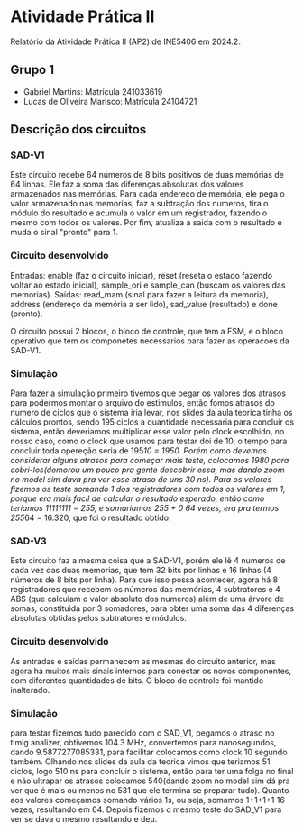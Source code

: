 # Atividade Prática II

Relatório da Atividade Prática II (AP2) de INE5406 em 2024.2. 

## Grupo 1

- Gabriel Martins: Matrícula 241033619
- Lucas de Oliveira Marisco: Matrícula 24104721

## Descrição dos circuitos

### SAD-V1

Este circuito recebe 64 números de 8 bits positivos de duas memórias de 64 linhas. Ele faz a soma das diferenças absolutas dos valores armazenados nas memórias.
Para cada endereço de memória, ele pega o valor armazenado nas memorias, faz a subtração dos numeros, tira o módulo do resultado e acumula o valor em um registrador, fazendo o mesmo com todos os valores.
Por fim, atualiza a saida com o resultado e muda o sinal "pronto" para 1.

### Circuito desenvolvido

Entradas: enable (faz o circuito iniciar), reset (reseta o estado fazendo voltar ao estado inicial), sample_ori e sample_can (buscam os valores das memorias).
Saídas: read_mam (sinal para fazer a leitura da memoria), address (endereço da memória a ser lido), sad_value (resultado) e done (pronto).

O circuito possui 2 blocos, o bloco de controle, que tem a FSM, e o bloco operativo que tem os componetes necessarios para fazer as operacoes da SAD-V1.

### Simulação
Para fazer a simulação primeiro tivemos que pegar os valores dos atrasos para podermos montar o arquivo do estimulos, então fomos atrasos do numero de ciclos que o sistema iria levar, nos slides da aula teorica tinha os cálculos prontos, sendo 195 ciclos a quantidade necessaria para concluir os sistema, então deveriamos multiplicar esse valor pelo clock escolhido, no nosso caso, como o clock que usamos para testar doi de 10, o tempo para concluir toda opereção seria de 195*10 = 1950. Porém como devemos considerar alguns atrasos para começar mais teste, colocamos 1980 para cobri-los(demorou um pouco pra gente descobrir essa, mas dando zoom no model sim dava pra ver esse atraso de uns 30 ns). Para os valores fizemos os teste somando 1 dos registradores com todos os valores em 1, porque era mais facil de calcular o resultado esperado, então como teriamos 11111111 = 255, e somariamos 255 + 0 64 vezes, era pra termos 255*64 = 16.320, que foi o resultado obtido.

### SAD-V3

Este circuito faz a mesma coisa que a SAD-V1, porém ele lê 4 numeros de cada vez das duas memorias, que tem 32 bits por linhas e 16 linhas (4 números de 8 bits por linha).
Para que isso possa acontecer, agora há 8 registradores que recebem os números das memórias, 4 subtratores e 4 ABS (que calculam o valor absoluto dos numeros) além de uma árvore de somas, constituida por 3 somadores, para obter uma soma das 4 diferenças absolutas obtidas pelos subtratores e módulos.

### Circuito desenvolvido

As entradas e saídas permanecem as mesmas do circuito anterior, mas agora há muitos mais sinais internos para conectar os novos componentes, com diferentes quantidades de bits. O bloco de controle foi mantido inalterado.

### Simulação
para testar fizemos tudo parecido com o SAD_V1, pegamos o atraso no timig analizer, obtivemos 104.3 MHz, convertemos para nanosegundos, dando 9.5877277085331, para facilitar colocamos como clock 10 segundo também. Olhando nos slides da aula da teorica vimos que teriamos 51 ciclos, logo 510 ns para concluir o sistema, então para ter uma folga no final e não ultrapar os atrasos colocamos 540(dando zoom no model sim dá pra ver que é mais ou menos no 531 que ele termina se preparar tudo). Quanto aos valores começamos somando vários 1s, ou seja, somamos 1+1+1+1  16 vezes, resultando em 64. Depois fizemos o mesmo teste do SAD_V1 para ver se dava o mesmo resultando e deu.

